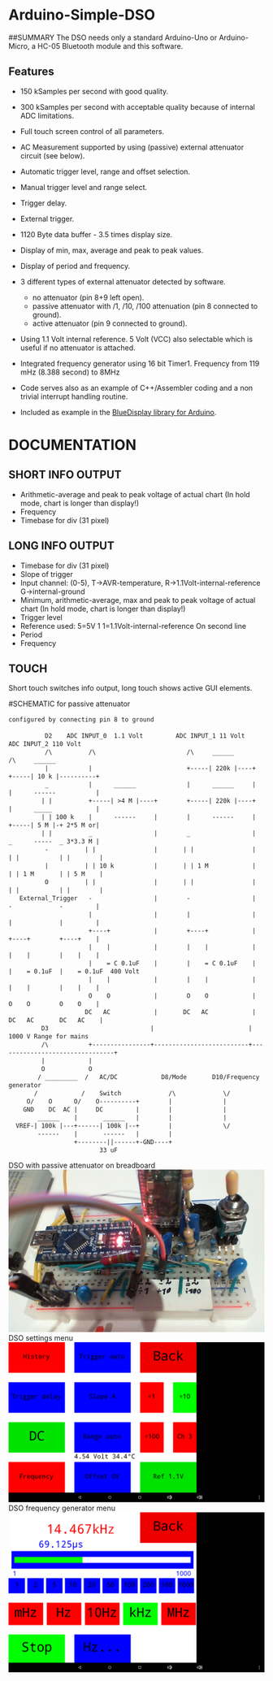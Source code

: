 # Arduino-Simple-DSO

##SUMMARY
The DSO needs only a standard Arduino-Uno or Arduino-Micro, a HC-05 Bluetooth module and this software.

## Features
- 150 kSamples per second with good quality.
- 300 kSamples per second with acceptable quality because of internal ADC limitations.
- Full touch screen control of all parameters.
- AC Measurement supported by using (passive) external attenuator circuit (see below).
- Automatic trigger level, range and offset selection.
- Manual trigger level and range select.
- Trigger delay.
- External trigger.
- 1120 Byte data buffer - 3.5 times display size.
- Display of min, max, average and peak to peak values.
- Display of period and frequency.
- 3 different types of external attenuator detected by software.
  - no attenuator (pin 8+9 left open).
  - passive attenuator with /1, /10, /100 attenuation (pin 8 connected to ground).
  - active attenuator (pin 9 connected to ground).
- Using 1.1 Volt internal reference. 5 Volt (VCC) also selectable which is useful if no attenuator is attached.

- Integrated frequency generator using 16 bit Timer1. Frequency from 119 mHz (8.388 second) to 8MHz

- Code serves also as an example of C++/Assembler coding and a non trivial interrupt handling routine.

- Included as example in the [BlueDisplay library for Arduino](https://github.com/ArminJo/android-blue-display/tree/master/arduino/libraries/BlueDisplay/BlueDisplay.zip).

# DOCUMENTATION

## SHORT INFO OUTPUT
- Arithmetic-average and peak to peak voltage of actual chart (In hold mode, chart is longer than display!)
- Frequency
- Timebase for div (31 pixel)

## LONG INFO OUTPUT
- Timebase for div (31 pixel)
- Slope of trigger
- Input channel: (0-5), T->AVR-temperature, R->1.1Volt-internal-reference G->internal-ground
- Minimum, arithmetic-average, max and peak to peak voltage of actual chart (In hold mode, chart is longer than display!)
- Trigger level
- Reference used: 5=5V 1  1=1.1Volt-internal-reference
On second line
- Period
- Frequency

## TOUCH
Short touch switches info output, long touch shows active GUI elements.

#SCHEMATIC for passive attenuator
```
configured by connecting pin 8 to ground

          D2    ADC INPUT_0  1.1 Volt         ADC INPUT_1 11 Volt        ADC INPUT_2 110 Volt
          /\          /\                         /\     ______              /\     ______
          |           |                          +-----| 220k |----+        +-----| 10 k |----------+
          _           |      ______              |      ______     |        |      ------           |
         | |          +-----| >4 M |----+        +-----| 220k |----+        |      _____            |
         | | 100 k    |      ------     |        |      ------     |        +-----| 5 M |-+ 2*5 M or|
         | |          _                 |        _                 |        _      -----  _ 3*3.3 M |
          -          | |                |       | |                |       | |           | |        |
          |          | | 10 k           |       | | 1 M            |       | | 1 M       | | 5 M    |
          O          | |                |       | |                |       | |           | |        |
   External_Trigger   -                 |        -                 |        -             -         |
                      |                 |        |                 |        |             |         |
                      +----+            |        +----+            |        +----+        +----+    |
                      |    |            |        |    |            |        |    |        |    |    |
                      |    = C 0.1uF    |        |    = C 0.1uF    |        |    = 0.1uF  |    = 0.1uF  400 Volt
                      |    |            |        |    |            |        |    |        |    |    |
                      O    O            |        O    O            |        O    O        O    O    |
                     DC   AC            |       DC   AC            |       DC   AC       DC   AC    |
         D3                            |                          |                     1000 V Range for mains
         /\           +----------------+--------------------------+--------------------------------+
         |            |
         O            O
        / _________  /   AC/DC            D8/Mode       D10/Frequency generator
       /            /    Switch             /\             \/
     O/    O      O/    O----------+        |              |
    GND    DC  AC |     DC         |        |              |
        ______    |       ______   |        |              |
  VREF-| 100k |---+------| 100k |--+        |              \/
        ------    |       ------   |        |
                  +--------||------+-GND----+
                         33 uF

```
DSO with passive attenuator on breadboard
![DSO with passive attenuator on breadboard](https://github.com/ArminJo/android-blue-display/blob/gh-pages/pictures/ArduinoDSO.jpg)
DSO settings menu
![DSO settings menu](https://github.com/ArminJo/android-blue-display/blob/gh-pages/screenshots/DSOSettings.png)
DSO frequency generator menu
![Frequency generator menu](https://github.com/ArminJo/android-blue-display/blob/gh-pages/screenshots/Frequency.png)

